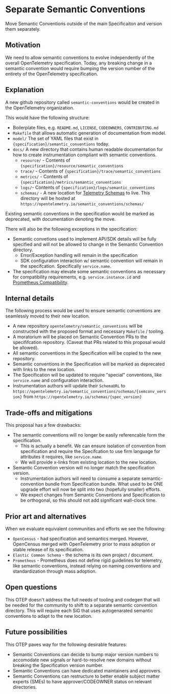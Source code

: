# Separate Semantic Conventions

Move Semantic Conventions outside of the main Specificaiton and version them
separately.

## Motivation

We need to allow semantic conventions to evolve independently of the overall
OpenTelemetry specification. Today, any breaking change in a semantic convention
would require bumping the version number of the entirety of the OpenTelemetry
specification.

## Explanation

A new github repository called `semantic-conventions` would be created in the
OpenTelemetry organization.

This would have the following structure:

- Boilerplate files, e.g. `README.md`, `LICENSE`, `CODEOWNERS`, `CONTRIBUTING.md`
- `Makefile` that allows automatic generation of documentation from model.
- `model/` The set of YAML files that exist in
  `{specification}/semantic_conventions` today.
- `docs/` A new directory that contains human readable documentation for how to
  create instrumentation compliant with semantic conventions.
  - `resource/` - Contents of `{specification}/resource/semantic_conventions`
  - `trace/` - Contents of `{specification}/trace/semantic_conventions`
  - `metrics/` - Contents of `{specification}/metrics/semantic_conventions`
  - `logs/`- Contents of `{specification}/logs/semantic_conventions`
  - `schemas/` - A new location for [Telemetry Schemas](https://github.com/open-telemetry/opentelemetry-specification/blob/main/specification/schemas/README.md)
    to live. This directory will be hosted at 
    `https://opentelemetry.io/semantic_conventions/schemas/`

Existing semantic conventions in the specification would be marked as
deprecated, with documentation denoting the move.

There will also be the following exceptions in the specification:

- Semantic convetions used to implement API/SDK details will be fully specified
  and will not be allowed to change in the Semantic Convention directory.
  - Error/Exception handling will remain in the specification
  - SDK configuration interaction w/ semantic convention will remain in the
    specifcation. Specifically `service.name`.
- The specification may elevate some semantic conventions as necessary for
  compatibility requirements, e.g. `service.instance.id` and 
  [Prometheus Compatibility](https://github.com/open-telemetry/opentelemetry-specification/blob/main/specification/compatibility/prometheus_and_openmetrics.md).

## Internal details

The following process would be used to ensure semantic conventions are
seamlessly moved to their new location.

- A new repository `opentelemetry/semantic_conventions` will be constructed with
  the proposed format and necessary `Makefile` / tooling.
- A moratorium will be placed on Semantic Convention PRs to the specififcation
  repository. (Caveat that PRs related to this proposal would be allowed).
- All semantic conventions in the Specification will be copied to the new
  repository.
- Semantic conventions in the Specification will be marked as deprecated with
  links to the new location.
- The Specification will be updated to require "special" conventions, like
  `service.name` and configuration interaction.
- Instrumentation authors will update their `SchemaURL` to 
   `https://opentelemetry.io/semantic_conventions/schemas/{semconv_version}`
   from
   `https://opentelemetry.io/schemas/{spec_version}`


## Trade-offs and mitigations

This proposal has a few drawbacks:

- The semantic conventions will no longer be easily referencable form the specification.
  - This is actually a benefit. We can ensure isolation of convention from
    specification and require the Specifcation to use firm language for
    attributes it requires, like `service.name`.
  - We will provide x-links from existing location to the new location.
- Semantic Convention version will no longer match the specification version.
  - Instrumentation authors will need to consume a separate semantic-convention
    bundle from Specification bundle. What used to be ONE upgrade effort will
    now be split into two (hopefully smaller) efforts.
  - We expect changes from Semantic Conventions and Specification to be
    orthogonal, so this should not add significant wall-clock time.


## Prior art and alternatives

When we evaluate equivalent communities and efforts we see the following:

- `OpenCensus` - had specification and semantics merged. However, OpenCensus
  merged with OpenTelemetry prior to mass adoption or stable release of its
  specification.
- `Elastic Common Schema` - the schema is its own project / document.
- `Prometheus` - Prometheus does not define rigid guidelines for telemetry, like
  semantic conventions, instead relying on naming conventions and
  standardization through mass adoption.


## Open questions

This OTEP doesn't address the full needs of tooling and codegen that will be
needed for the community to shift to a separate semantic convention directory.
This will require each SiG that uses autogenarated semantic conventions to
adapt to the new location.

## Future possibilities

This OTEP paves way for the following desirable features:

- Semantic Conventions can decide to bump major version numbers to accomodate
  new signals or hard-to-resolve new domains without breaking the Specification
  version number.
- Semantic Conventions can have dedicated maintainers and approvers.
- Semantic Conventions can restructure to better enable subject matter experts
  (SMEs) to have approver/CODEOWNER status on relevant directories.
